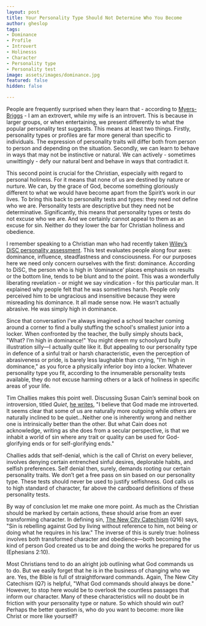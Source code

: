 ```yaml
---
layout: post
title: Your Personality Type Should Not Determine Who You Become
author: gheslop
tags:
- Dominance
- Profile
- Introvert
- Holinesss
- Character
- Personality type
- Personality test
image: assets/images/dominance.jpg
featured: false
hidden: false

---
```

People are frequently surprised when they learn that - according to [Myers-Briggs](https://en.wikipedia.org/wiki/Myers–Briggs_Type_Indicator "Wikipedia") - I am an extrovert, while my wife is an introvert. This is because in larger groups, or when entertaining, we present differently to what the popular personality test suggests. This means at least two things. Firstly, personality types or profiles are far more general than specific to individuals. The expression of personality traits will differ both from person to person and depending on the situation. Secondly, we can learn to behave in ways that may not be instinctive or natural. We can actively - sometimes unwittingly - defy our natural bent and behave in ways that contradict it.

This second point is crucial for the Christian, especially with regard to personal holiness. For it means that none of us are destined by nature or nurture. We can, by the grace of God, become something gloriously different to what we would have become apart from the Spirit’s work in our lives. To bring this back to personality tests and types: they need not define who we are. Personality tests are descriptive but they need not be determinative. Significantly, this means that personality types or tests do not excuse who we are. And we certainly cannot appeal to them as an excuse for sin. Neither do they lower the bar for Christian holiness and obedience.

I remember speaking to a Christian man who had recently taken [Wiley’s DiSC personality assessment](https://www.discprofile.com/what-is-disc "DiSC"). This test evaluates people along four axes: dominance, influence, steadfastness and consciousness. For our purposes here we need only concern ourselves with the first: dominance. According to DiSC, the person who is high in ‘dominance’ places emphasis on results or the bottom line, tends to be blunt and to the point. This was a wonderfully liberating revelation - or might we say vindication - for this particular man. It explained why people felt that he was sometimes harsh. People only perceived him to be ungracious and insensitive because they were misreading his dominance. It all made sense now. He wasn’t actually abrasive. He was simply high in dominance.

Since that conversation I’ve always imagined a school teacher coming around a corner to find a bully stuffing the school's smallest junior into a locker. When confronted by the teacher, the bully simply shouts back, "What? I’m high in dominance!" You might deem my schoolyard bully illustration silly—I actually quite like it. But appealing to our personality type in defence of a sinful trait or harsh characteristic, even the perception of abrasiveness or pride, is barely less laughable than crying, "I’m high in dominance," as you force a physically inferior boy into a locker. Whatever personality type you fit, according to the innumerable personality tests available, they do not excuse harming others or a lack of holiness in specific areas of your life.

Tim Challies makes this point well. Discussing Susan Cain’s seminal book on introversion, titled _Quiet_, [he writes](https://www.challies.com/christian-living/the-christian-introvert/ "Challies and Christian introvert"), "I believe that God made me introverted. It seems clear that some of us are naturally more outgoing while others are naturally inclined to be quiet…Neither one is inherently wrong and neither one is intrinsically better than the other. But what Cain does not acknowledge, writing as she does from a secular perspective, is that we inhabit a world of sin where any trait or quality can be used for God-glorifying ends or for self-glorifying ends."

 Challies adds that self-denial, which is the call of Christ on every believer, involves denying certain entrenched sinful desires, deplorable habits, and selfish preferences. Self denial then, surely, demands rooting our certain personality traits. We don’t get a free pass on sin based on our personality type. These tests should never be used to justify selfishness. God calls us to high standard of character, far above the cardboard definitions of these personality tests.

By way of conclusion let me make one more point. As much as the Christian should be marked by certain actions, these should arise from an ever transforming character. In defining sin, [The New City Catechism](https://africa.thegospelcoalition.org/article/the-new-city-catechism-in-africa/ "NCC in Africa") (Q16) says, "Sin is rebelling against God by living without reference to him, not being or doing what he requires in his law." The inverse of this is surely true: holiness involves both transformed character and obedience—both becoming the kind of person God created us to be and doing the works he prepared for us (Ephesians 2:10).

Most Christians tend to do an alright job outlining what God commands us to do. But we easily forget that he is in the business of changing who we are. Yes, the Bible is full of straightforward commands. Again, The New City Catechism (Q7) is helpful, "What God commands should always be done." However, to stop here would be to overlook the countless passages that inform our character. Many of these characteristics will no doubt be in friction with your personality type or nature. So which should win out? Perhaps the better question is, who do you want to become: more like Christ or more like yourself?
